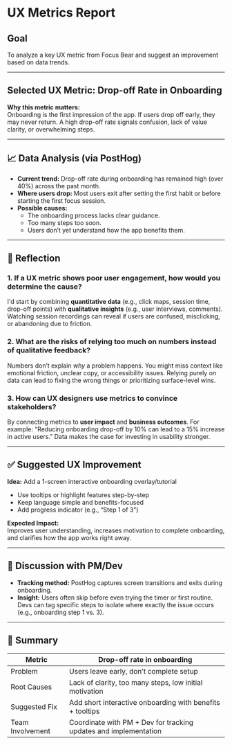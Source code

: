 #  UX Metrics Report

##  Goal

To analyze a key UX metric from Focus Bear and suggest an improvement based on data trends.

---

##  Selected UX Metric: **Drop-off Rate in Onboarding**

**Why this metric matters:**  
Onboarding is the first impression of the app. If users drop off early, they may never return. A high drop-off rate signals confusion, lack of value clarity, or overwhelming steps.

---

## 📈 Data Analysis (via PostHog)

- **Current trend:** Drop-off rate during onboarding has remained high (over 40%) across the past month.
- **Where users drop:** Most users exit after setting the first habit or before starting the first focus session.
- **Possible causes:**
  - The onboarding process lacks clear guidance.
  - Too many steps too soon.
  - Users don’t yet understand how the app benefits them.

---

## 📝 Reflection

### 1. If a UX metric shows poor user engagement, how would you determine the cause?
I'd start by combining **quantitative data** (e.g., click maps, session time, drop-off points) with **qualitative insights** (e.g., user interviews, comments). Watching session recordings can reveal if users are confused, misclicking, or abandoning due to friction.

### 2. What are the risks of relying too much on numbers instead of qualitative feedback?
Numbers don’t explain *why* a problem happens. You might miss context like emotional friction, unclear copy, or accessibility issues. Relying purely on data can lead to fixing the wrong things or prioritizing surface-level wins.

### 3. How can UX designers use metrics to convince stakeholders?
By connecting metrics to **user impact** and **business outcomes**. For example: “Reducing onboarding drop-off by 10% can lead to a 15% increase in active users.” Data makes the case for investing in usability stronger.

---

## ✅ Suggested UX Improvement

**Idea:** Add a 1-screen interactive onboarding overlay/tutorial  
- Use tooltips or highlight features step-by-step  
- Keep language simple and benefits-focused  
- Add progress indicator (e.g., “Step 1 of 3”)

**Expected Impact:**  
Improves user understanding, increases motivation to complete onboarding, and clarifies how the app works right away.

---

## 🤝 Discussion with PM/Dev

- **Tracking method:** PostHog captures screen transitions and exits during onboarding.
- **Insight:** Users often skip before even trying the timer or first routine. Devs can tag specific steps to isolate where exactly the issue occurs (e.g., onboarding step 1 vs. 3).

---

## 📌 Summary

| Metric | Drop-off rate in onboarding |
|--------|-----------------------------|
| Problem | Users leave early, don’t complete setup |
| Root Causes | Lack of clarity, too many steps, low initial motivation |
| Suggested Fix | Add short interactive onboarding with benefits + tooltips |
| Team Involvement | Coordinate with PM + Dev for tracking updates and implementation |
